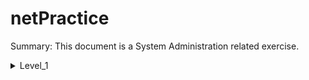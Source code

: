 # netPractice

Summary: This document is a System Administration related exercise.

<details>

<summary>Level_1</summary>
<p>
	<img src="https://github.com/Mustapha-Nawawi-T/netPractice/photos/Level_1.png" alt="imag Level_1">
</p>

### to connect client A with client B the shold have smae mask (255.255.255.0) thene the maske well split the ip address to tow parts (ip of the network and ip of the node or host) in these case the ip of the network is 104.96.23.0 so we have arange of ip we can use (104.96.23.1 to 104.96.23.254 the last one is for brodcatsting (104.96.23.255)) so we gave client A ip of (104.96.23.1) and clinet B ip of (104.96.23.12) ;

### to connect clinet D withe clint C we do the same then but these time we have mask of (255.255.0.0) so we have range (211.191.0.1 to 211.191.255.255) so we gave clinet D ip of (211.191.245.1) and clinet C ip of (211.191.245.75) ;
